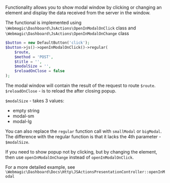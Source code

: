 Functionality allows you to show modal window by clicking or changing an element 
and display the data received from the server in the window.  

The functional is implemented using  
``\Webmagic\Dashboard\JsActions\OpenInModalOnClick`` class and    
``\Webmagic\Dashboard\JsActions\OpenInModalOnChange`` class
    
```php
$button = new DefaultButton('click');
$button->js()->openInModalOnClick()->regular(
    $route,
    $method = 'POST',
    $title = '',
    $modalSize = '',
    $reloadOnClose = false
);
```
  
The modal window will contain the result of the request to route ``$route``.  
``$reloadOnClose`` - is to reload the after closing popup.  

``$modalSize`` - takes 3 values:
* empty string
* modal-sm
* modal-lg

You can also replace the ``regular`` function call with ``smallModal`` or ``bigModal``. 
The difference with the regular function is that it lacks the 4th parameter - ``$modalSize``.

If you need to show popup not by clicking, but by changing the element, then use ``openInModalOnChange`` instead of ``openInModalOnClick``.  
  
For a more detailed example, see ``\Webmagic\Dashboard\Docs\Http\JSActionsPresentationController::openInModal``